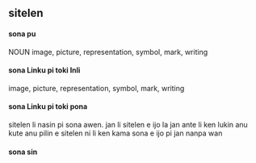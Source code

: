 ## sitelen

#### sona pu

NOUN image, picture, representation, symbol, mark, writing

#### sona Linku pi toki Inli

image, picture, representation, symbol, mark, writing

#### sona Linku pi toki pona

sitelen li nasin pi sona awen. jan li sitelen e ijo la jan ante li ken lukin anu kute anu pilin e sitelen ni li ken kama sona e ijo pi jan nanpa wan

#### sona sin

